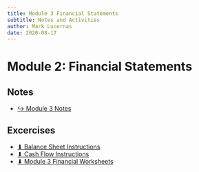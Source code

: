 ```yaml
---
title: Module 3 Financial Statements
subtitle: Notes and Activities
author: Mark Lucernas
date: 2020-08-17
---
```



# Module 2: Financial Statements

## Notes

- [↪ Module 3 Notes](notes)

## Excercises

- [⬇ Balance Sheet Instructions](file:../../../../../files/fall-2020/BUSE-120/module-3/balance_sheet_instructions.pdf)
- [⬇ Cash Flow Instructions](file:../../../../../files/fall-2020/BUSE-120/module-3/cash_flow_instructions.pdf)
- [⬇ Module 3 Financial Worksheets](file:../../../../../files/fall-2020/BUSE-120/module-3/financial_worksheets_module-3.xlsx)

